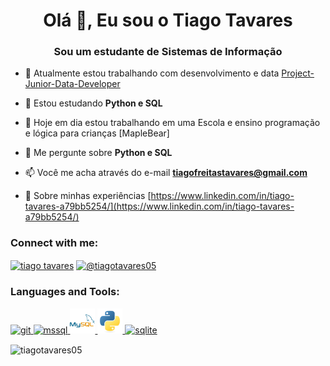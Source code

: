 <h1 align="center">Olá 👋, Eu sou o Tiago Tavares</h1>
<h3 align="center">Sou um estudante de Sistemas de Informação</h3>

- 🔭 Atualmente estou trabalhando com desenvolvimento e data [Project-Junior-Data-Developer](https://github.com/TiagoTavares05/Project-Junior-Data-Developer)

- 🌱 Estou estudando **Python e SQL**

- 👯 Hoje em dia estou trabalhando em uma Escola e ensino programação e lógica para crianças [MapleBear]

- 💬 Me pergunte sobre **Python e SQL**

- 📫 Você me acha através do e-mail **tiagofreitastavares@gmail.com**

- 📄 Sobre minhas experiências [https://www.linkedin.com/in/tiago-tavares-a79bb5254/](https://www.linkedin.com/in/tiago-tavares-a79bb5254/)

<h3 align="left">Connect with me:</h3>
<p align="left">
<a href="https://linkedin.com/in/tiago tavares" target="blank"><img align="center" src="https://raw.githubusercontent.com/rahuldkjain/github-profile-readme-generator/master/src/images/icons/Social/linked-in-alt.svg" alt="tiago tavares" height="30" width="40" /></a>
<a href="https://instagram.com/@tiagotavares05" target="blank"><img align="center" src="https://raw.githubusercontent.com/rahuldkjain/github-profile-readme-generator/master/src/images/icons/Social/instagram.svg" alt="@tiagotavares05" height="30" width="40" /></a>
</p>

<h3 align="left">Languages and Tools:</h3>
<p align="left"> <a href="https://git-scm.com/" target="_blank" rel="noreferrer"> <img src="https://www.vectorlogo.zone/logos/git-scm/git-scm-icon.svg" alt="git" width="40" height="40"/> </a> <a href="https://www.microsoft.com/en-us/sql-server" target="_blank" rel="noreferrer"> <img src="https://www.svgrepo.com/show/303229/microsoft-sql-server-logo.svg" alt="mssql" width="40" height="40"/> </a> <a href="https://www.mysql.com/" target="_blank" rel="noreferrer"> <img src="https://raw.githubusercontent.com/devicons/devicon/master/icons/mysql/mysql-original-wordmark.svg" alt="mysql" width="40" height="40"/> </a> <a href="https://www.python.org" target="_blank" rel="noreferrer"> <img src="https://raw.githubusercontent.com/devicons/devicon/master/icons/python/python-original.svg" alt="python" width="40" height="40"/> </a> <a href="https://www.sqlite.org/" target="_blank" rel="noreferrer"> <img src="https://www.vectorlogo.zone/logos/sqlite/sqlite-icon.svg" alt="sqlite" width="40" height="40"/> </a> </p>

<p><img align="center" src="https://github-readme-stats.vercel.app/api/top-langs?username=tiagotavares05&show_icons=true&locale=en&layout=compact" alt="tiagotavares05" /></p>

<!---
- 👋 Hi, I’m @TiagoTavares05
- 👀 I’m interested in ...
- 🌱 I’m currently learning ...
- 💞️ I’m looking to collaborate on ...
- 📫 How to reach me ...
- 😄 Pronouns: ...
- ⚡ Fun fact: ...


TiagoTavares05/TiagoTavares05 is a ✨ special ✨ repository because its `README.md` (this file) appears on your GitHub profile.
You can click the Preview link to take a look at your changes.
--->
